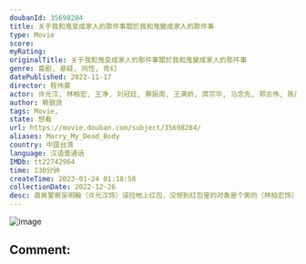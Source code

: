 ```yaml
---
doubanId: 35698284
title: 关于我和鬼变成家人的那件事關於我和鬼變成家人的那件事
type: Movie
score: 
myRating: 
originalTitle: 关于我和鬼变成家人的那件事關於我和鬼變成家人的那件事
genre: 喜剧, 悬疑, 同性, 奇幻
datePublished: 2022-11-17
director: 程伟豪
actor: 许光汉, 林柏宏, 王净, 刘冠廷, 蔡振南, 王满娇, 庹宗华, 马念先, 郑志伟, 陈彦佐
author: 赖致良
tags: Movie, 
state: 想看
url: https://movie.douban.com/subject/35698284/
aliases: Marry_My_Dead_Body
country: 中国台湾
language: 汉语普通话
IMDb: tt22742964
time: 130分钟
createTime: 2023-01-24 01:18:58
collectionDate: 2022-12-26
desc: 直男警察吴明翰（许光汉饰）误捡地上红包，没想到红包里的对象是个男的（林柏宏饰）！被迫男男冥婚的明翰，一路衰到底，不但甩不掉冥婚对象，就连警花林子晴（王净饰）埋线已久的缉毒案，都被他搞砸。为了挽救...
---
```


![image](p2881995796.jpg)

Comment: 
---

